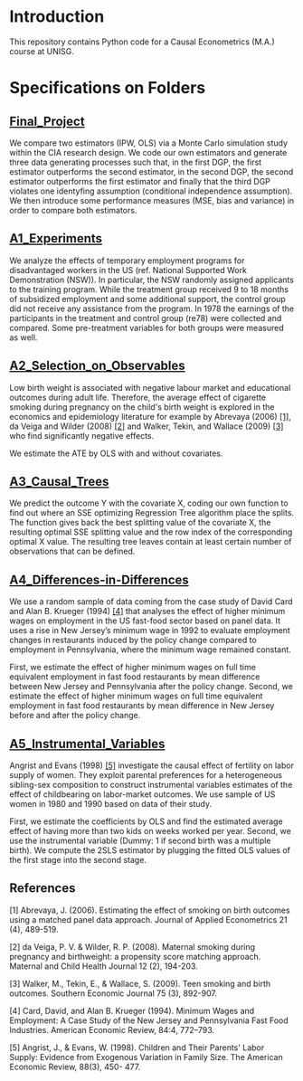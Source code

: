 # Introduction

This repository contains Python code for a Causal Econometrics (M.A.) course at UNISG.


# Specifications on Folders

## [Final_Project](https://github.com/nathaliemayor/Causal_Econometrics/tree/main/Final_Project)

We compare two estimators (IPW, OLS) via a Monte Carlo simulation study within the CIA research design. We code our own estimators and generate three data generating processes such that, in the first DGP, the first estimator outperforms the second estimator, in the second DGP, the second estimator outperforms the first estimator and finally that the third DGP violates one identyfing assumption (conditional independence assumption). We then introduce some performance measures (MSE, bias and variance) in order to compare both estimators.

## [A1_Experiments](https://github.com/nathaliemayor/Causal_Econometrics/tree/main/A1_Experiments)

We analyze the effects of temporary employment programs for disadvantaged workers in the US (ref. National Supported Work Demonstration (NSW)). In particular, the NSW randomly assigned applicants to the training program. While the treatment group received 9 to 18 months of subsidized employment and some additional support, the control group did not receive any assistance from the program. In 1978 the earnings of the participants in the treatment and control group (re78) were collected and compared. Some pre-treatment variables for both groups were measured as well. 

## [A2_Selection_on_Observables](https://github.com/nathaliemayor/Causal_Econometrics/tree/main/A2_Selection_on_Observables)

Low birth weight is associated with negative labour market and educational outcomes during adult life. Therefore, the average effect of cigarette smoking during pregnancy on the child's birth weight is explored in the economics and epidemiology literature for example by Abrevaya (2006) [[1]](#1), da Veiga and Wilder (2008) [[2]](#2) and Walker, Tekin, and Wallace (2009) [[3]](#3) who find significantly negative effects. 

We estimate the ATE by OLS with and without covariates.

## [A3_Causal_Trees](https://github.com/nathaliemayor/Causal_Econometrics/tree/main/A3_Causal_Trees)

We predict the outcome Y with the covariate X, coding our own function to find out where an SSE optimizing Regression Tree algorithm place the splits. The function gives back the best splitting value of the covariate X, the resulting optimal SSE splitting value and the row index of the corresponding optimal X value. The resulting tree leaves contain at least certain number of observations that can be defined. 

## [A4_Differences-in-Differences](https://github.com/nathaliemayor/Causal_Econometrics/tree/main/A4_Differences-in-Differences)
We use a random sample of data coming from the case study of David Card and Alan B. Krueger (1994) [[4]](#4) that analyses the effect of higher minimum wages on employment in the US fast-food sector based on panel data. It uses a rise in New Jersey’s minimum wage in 1992 to evaluate employment changes in restaurants induced by the policy change compared to employment in Pennsylvania, where the minimum wage remained constant. 

First, we estimate the effect of higher minimum wages on full time equivalent employment in fast food restaurants by mean difference between New Jersey and Pennsylvania after the policy change. Second, we estimate the effect of higher minimum wages on full time equivalent employment in fast food restaurants by mean difference in New Jersey before and after the policy change. 

## [A5_Instrumental_Variables](https://github.com/nathaliemayor/Causal_Econometrics/tree/main/A5_Instrumental_Variables)

Angrist and Evans (1998) [[5]](#5) investigate the causal effect of fertility on labor supply of women. They exploit parental preferences for a heterogeneous sibling-sex composition to construct instrumental variables estimates of the effect of childbearing on labor-market outcomes. We use sample of US women in 1980 and 1990 based on data of their study. 

First, we estimate the coefficients by OLS and find the estimated average effect of having more than two kids on weeks worked per year. Second, we use the instrumental variable (Dummy: 1 if second birth was a multiple birth). We compute the 2SLS estimator by plugging the fitted OLS values of the first stage into the second stage.

## References

<a id="1">[1]</a> 
Abrevaya, J. (2006). Estimating the effect of smoking on birth outcomes using a matched panel data approach. Journal of Applied Econometrics 21 (4), 489-519.

<a id="2">[2]</a> 
da Veiga, P. V. & Wilder, R. P. (2008). Maternal smoking during pregnancy and birthweight: a propensity score matching approach. Maternal and Child Health Journal 12 (2), 194-203.

<a id="3">[3]</a> 
Walker, M., Tekin, E., & Wallace, S. (2009). Teen smoking and birth outcomes. Southern Economic Journal 75 (3), 892-907.

<a id="4">[4]</a> 
Card, David, and Alan B. Krueger (1994). Minimum Wages and Employment: A Case Study of the New Jersey and Pennsylvania Fast Food Industries. American Economic Review, 84:4, 772–793.

<a id="5">[5]</a> 
Angrist, J., & Evans, W. (1998). Children and Their Parents' Labor Supply: Evidence from Exogenous Variation in Family Size. The American Economic Review, 88(3), 450- 477.

